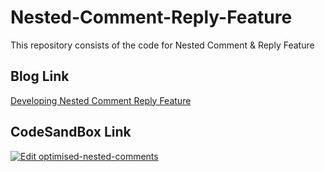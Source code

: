 # Nested-Comment-Reply-Feature
This repository consists of the code for Nested Comment & Reply Feature

## Blog Link
[Developing Nested Comment Reply Feature](https://jaynil-gaglani.hashnode.dev/infinitely-nested-comment-reply-feature)

## CodeSandBox Link
[![Edit optimised-nested-comments](https://codesandbox.io/static/img/play-codesandbox.svg)](https://codesandbox.io/s/optimised-nested-comments-4cqcbx?fontsize=14&hidenavigation=1&theme=dark&view=preview)
